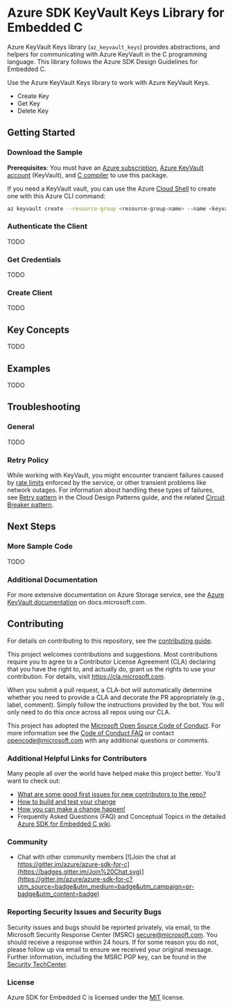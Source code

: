 # Azure SDK KeyVault Keys Library for Embedded C

Azure KeyVault Keys library (`az_keyvault_keys`) provides abstractions, and helpers for communicating with Azure KeyVault in the C programming language. This library follows the Azure SDK Design Guidelines for Embedded C.

Use the Azure KeyVault Keys library to work with Azure KeyVault Keys.

* Create Key
* Get Key
* Delete Key

## Getting Started

### Download the Sample

**Prerequisites**: You must have an [Azure subscription][azure_sub], [Azure KeyVault account][keyvault_account] (KeyVault), and [C compiler][c_compiler] to use this package.

If you need a KeyVault vault, you can use the Azure [Cloud Shell][cloud_shell_bash] to create one with this Azure CLI command:

```Bash
az keyvault create --resource-group <resource-group-name> --name <keyvault-account-name>  --location <azure-region>
```

### Authenticate the Client

TODO

### Get Credentials

TODO

### Create Client

TODO

## Key Concepts

TODO

## Examples

TODO

## Troubleshooting

### General

TODO

### Retry Policy

While working with KeyVault, you might encounter transient failures caused by [rate limits][keyvault_rate_limits] enforced by the service, or other transient problems like network outages. For information about handling these types of failures, see [Retry pattern][azure_pattern_retry] in the Cloud Design Patterns guide, and the related [Circuit Breaker pattern][azure_pattern_circuit_breaker].

## Next Steps

### More Sample Code

TODO

### Additional Documentation

For more extensive documentation on Azure Storage service, see the [Azure KeyVault documentation][keyvault_docs] on docs.microsoft.com.

## Contributing
For details on contributing to this repository, see the [contributing guide][azure_sdk_for_c_contributing].

This project welcomes contributions and suggestions.  Most contributions require you to agree to a
Contributor License Agreement (CLA) declaring that you have the right to, and actually do, grant us
the rights to use your contribution. For details, visit https://cla.microsoft.com.

When you submit a pull request, a CLA-bot will automatically determine whether you need to provide
a CLA and decorate the PR appropriately (e.g., label, comment). Simply follow the instructions
provided by the bot. You will only need to do this once across all repos using our CLA.

This project has adopted the [Microsoft Open Source Code of Conduct](https://opensource.microsoft.com/codeofconduct/).
For more information see the [Code of Conduct FAQ](https://opensource.microsoft.com/codeofconduct/faq/) or
contact [opencode@microsoft.com](mailto:opencode@microsoft.com) with any additional questions or comments.

### Additional Helpful Links for Contributors  
Many people all over the world have helped make this project better.  You'll want to check out:

* [What are some good first issues for new contributors to the repo?](https://github.com/azure/azure-sdk-for-c/issues?q=is%3Aopen+is%3Aissue+label%3A%22up+for+grabs%22)
* [How to build and test your change][azure_sdk_for_c_contributing_developer_guide]
* [How you can make a change happen!][azure_sdk_for_c_contributing_pull_requests]
* Frequently Asked Questions (FAQ) and Conceptual Topics in the detailed [Azure SDK for Embedded C wiki](https://github.com/azure/azure-sdk-for-c/wiki).

### Community

* Chat with other community members [![Join the chat at https://gitter.im/azure/azure-sdk-for-c](https://badges.gitter.im/Join%20Chat.svg)](https://gitter.im/azure/azure-sdk-for-c?utm_source=badge&utm_medium=badge&utm_campaign=pr-badge&utm_content=badge)

### Reporting Security Issues and Security Bugs

Security issues and bugs should be reported privately, via email, to the Microsoft Security Response Center (MSRC) <secure@microsoft.com>. You should receive a response within 24 hours. If for some reason you do not, please follow up via email to ensure we received your original message. Further information, including the MSRC PGP key, can be found in the [Security TechCenter](https://www.microsoft.com/msrc/faqs-report-an-issue).

### License

Azure SDK for Embedded C is licensed under the [MIT](LICENSE) license.

<!-- LINKS -->
[azure_sdk_for_c_contributing]: ../../../../CONTRIBUTING.md
[azure_sdk_for_c_contributing_developer_guide]: ../../../../CONTRIBUTING.md#developer-guide
[azure_sdk_for_c_contributing_pull_requests]: ../../../../CONTRIBUTING.md#pull-requests
[azure_cli]: https://docs.microsoft.com/cli/azure
[azure_pattern_circuit_breaker]: https://docs.microsoft.com/azure/architecture/patterns/circuit-breaker
[azure_pattern_retry]: https://docs.microsoft.com/azure/architecture/patterns/retry
[azure_portal]: https://portal.azure.com
[azure_sub]: https://azure.microsoft.com/free/
[c_compiler]: https://visualstudio.microsoft.com/vs/features/cplusplus/
[cloud_shell]: https://docs.microsoft.com/azure/cloud-shell/overview
[cloud_shell_bash]: https://shell.azure.com/bash
[keyvault_account]: https://docs.microsoft.com/en-us/azure/key-vault/key-vault-manage-with-cli2
[keyvault_docs]: https://docs.microsoft.com/en-us/azure/key-vault/
[keyvault_overview]: https://docs.microsoft.com/en-us/azure/key-vault/key-vault-overview
[keyvault_rate_limits]: https://docs.microsoft.com/en-us/azure/key-vault/key-vault-ovw-throttling
